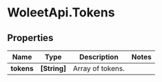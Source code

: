 # WoleetApi.Tokens

## Properties

Name | Type | Description | Notes
------------ | ------------- | ------------- | -------------
**tokens** | **[String]** | Array of tokens. | 


